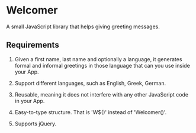 # Welcomer
A small JavaScript library that helps giving greeting messages. 

## Requirements
1. Given a first name, last name and optionally a language, it generates formal and informal greetings in those language that can you use inside your App.

2. Support different languages, such as English, Greek, German.

3. Reusable, meaning it does not interfere with any other JavaScript code in your App.

4. Easy-to-type structure. That is 'W$()' instead of 'Welcomer()'.

5. Supports jQuery.
